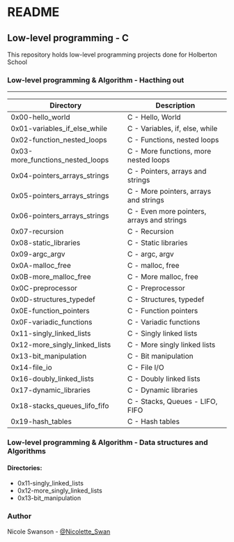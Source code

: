 # README
## Low-level programming - C
This repository holds low-level programming projects done for Holberton School
### Low-level programming & Algorithm - Hacthing out

---
Directory | Description
----------|-------------
0x00-hello\_world | C - Hello, World
0x01-variables\_if\_else\_while | C - Variables, if, else, while
0x02-function\_nested\_loops | C - Functions, nested loops
0x03-more\_functions\_nested\_loops | C - More functions, more nested loops
0x04-pointers\_arrays\_strings | C - Pointers, arrays and strings
0x05-pointers\_arrays\_strings | C - More pointers, arrays and strings
0x06-pointers\_arrays\_strings | C - Even more pointers, arrays and strings
0x07-recursion | C - Recursion
0x08-static\_libraries | C - Static libraries
0x09-argc\_argv | C - argc, argv
0x0A-malloc\_free | C - malloc, free
0x0B-more\_malloc\_free | C - More malloc, free
0x0C-preprocessor | C - Preprocessor
0x0D-structures\_typedef | C - Structures, typedef
0x0E-function\_pointers | C - Function pointers
0x0F-variadic\_functions | C - Variadic functions
0x11-singly_linked_lists | C - Singly linked lists
0x12-more_singly_linked_lists | C - More singly linked lists
0x13-bit_manipulation | C - Bit manipulation
0x14-file_io | C - File I/O
0x16-doubly_linked_lists | C - Doubly linked lists 
0x17-dynamic_libraries | C - Dynamic libraries
0x18-stacks_queues_lifo_fifo | C - Stacks, Queues - LIFO, FIFO 
0x19-hash_tables | C - Hash tables

### Low-level programming & Algorithm - Data structures and Algorithms
#### Directories:
- 0x11-singly\_linked\_lists
- 0x12-more\_singly\_linked\_lists
- 0x13-bit\_manipulation
### Author
Nicole Swanson - [@Nicolette_Swan](https://twitter.com/Nicolette_Swan)
